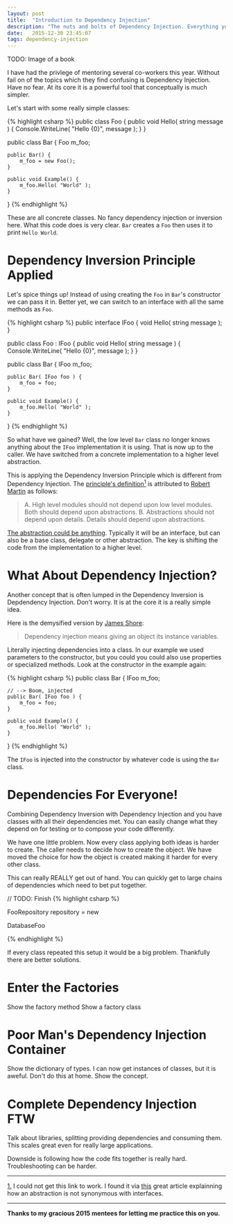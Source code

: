 ```yaml
---
layout: post
title:  "Introduction to Dependency Injection"
description: "The nuts and bolts of Dependency Injection. Everything you need to know plus how it compares against other patterns like a Factory."
date:   2015-12-30 23:45:07
tags: dependency-injection
---
```


TODO: Image of a book

I have had the privlege of mentoring several co-workers this year. Without fail
on of the topics which they find confusing is Dependency Injection. Have no fear.
At its core it is a powerful tool that conceptually is much simpler.

Let's start with some really simple classes:

{% highlight csharp %}
public class Foo {
    public void Hello( string message ) {
        Console.WriteLine( "Hello {0}", message );
    }
}

public class Bar {
    Foo m_foo;

    public Bar() {
        m_foo = new Foo();
    }

    public void Example() {
        m_foo.Hello( "World" );
    }
}
{% endhighlight %}

These are all concrete classes. No fancy dependency injection or inversion
here. What this code does is very clear. ``Bar`` creates a ``Foo`` then
uses it to print ``Hello World``.

Dependency Inversion Principle Applied
===============================================================================

Let's spice things up! Instead of using creating the ``Foo`` in ``Bar``'s
constructor we can pass it in. Better yet, we can switch to an interface with
all the same methods as ``Foo``.

{% highlight csharp %}
public interface IFoo {
    void Hello( string message );
}

public class Foo : IFoo {
    public void Hello( string message ) {
        Console.WriteLine( "Hello {0}", message );
    }
}

public class Bar {
    IFoo m_foo;

    public Bar( IFoo foo ) {
        m_foo = foo;
    }

    public void Example() {
        m_foo.Hello( "World" );
    }
}
{% endhighlight %}

So what have we gained? Well, the low level ``Bar`` class no longer knows
anything about the ``IFoo`` implementation it is using. That is now up to the
caller. We have switched from a concrete implementation to a higher level
abstraction.

This is applying the Dependency Inversion Principle which is different from
Dependency Injection. The [principle's definition][dip]<a href="#di-note-1"><sup id="reverse-di-note-1">1</sup></a> is attributed to
[Robert Martin][bob] as follows:

> A. High level modules should not depend upon low level modules. Both should depend upon abstractions.
> B. Abstractions should not depend upon details. Details should depend upon abstractions.

[The abstraction could be anything][di-abstraction]. Typically it will be an
interface, but can also be a base class, delegate or other abstraction. The key
is shifting the code from the implementation to a higher level.

What About Dependency Injection?
===============================================================================

Another concept that is often lumped in the Dependency Inversion is Depdendency
Injection. Don't worry. It is at the core it is a really simple idea.

Here is the demysified version by [James Shore][james]:

> Dependency injection means giving an object its instance variables.

Literally injecting dependencies into a class. In our example we used
parameters to the constructor, but you could you could also use properties or
specialized methods. Look at the constructor in the example again:

{% highlight csharp %}
public class Bar {
    IFoo m_foo;

    // --> Boom, injected
    public Bar( IFoo foo ) {
        m_foo = foo;
    }

    public void Example() {
        m_foo.Hello( "World" );
    }
}
{% endhighlight %}

The ``IFoo`` is injected into the constructor by whatever code is using the
``Bar`` class.

Dependencies For Everyone!
===============================================================================

Combining Dependency Inversion with Dependency Injection and you have classes
with all their dependencies met. You can easily change what they depend on for
testing or to compose your code differently.

We have one little problem. Now every class applying both ideas is harder to
create. The caller needs to decide how to create the object. We have moved the
choice for how the object is created making it harder for every other class.

This can really REALLY get out of hand. You can quickly get to large chains of
dependencies which need to bet put together.

// TODO: Finish
{% highlight csharp %}

FooRepository repository = new 

DatabaseFoo

{% endhighlight %}

If every class repeated this setup it would be a big problem. Thankfully there
are better solutions.

Enter the Factories
===============================================================================

Show the factory method
Show a factory class

Poor Man's Dependency Injection Container
===============================================================================

Show the dictionary of types. I can now get instances of classes, but it is aweful.
Don't do this at home. Show the concept.

Complete Dependency Injection FTW
===============================================================================

Talk about libraries, splitting providing dependencies and consuming them.
This scales great even for really large applications.

Downside is following how the code fits together is really hard. Troubleshooting
can be harder.

<hr />

<a href="#reverse-di-note-1"><span id="di-note-1">1.</span></a> I could not get this link to work. I found it
via [this][di-abstraction] great article explainning how an abstraction is not synonymous with interfaces.

<hr />

**Thanks to my gracious 2015 mentees for letting me practice this on you.**

[dip]: http://www.objectmentor.com/resources/articles/dip.pdf
[bob]: https://twitter.com/unclebobmartin
[di-abstraction]: https://lostechies.com/derickbailey/2008/10/20/dependency-inversion-abstraction-does-not-mean-interface/
[james]: http://www.jamesshore.com/Blog/Dependency-Injection-Demystified.html
